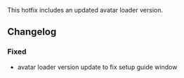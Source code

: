 This hotfix includes an updated avatar loader version.

## Changelog

### Fixed
- avatar loader version update to fix setup guide window
